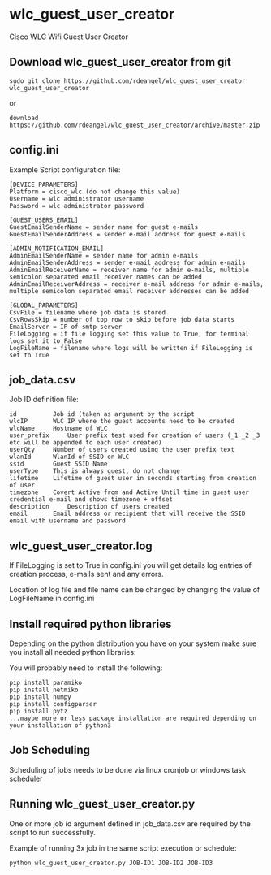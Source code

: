 wlc_guest_user_creator
============================================================
Cisco WLC Wifi Guest User Creator


Download wlc_guest_user_creator from git
---------------------------------

	sudo git clone https://github.com/rdeangel/wlc_guest_user_creator wlc_guest_user_creator
	
or

	download https://github.com/rdeangel/wlc_guest_user_creator/archive/master.zip



config.ini
---------------------------------

Example Script configuration file:

	[DEVICE_PARAMETERS]
	Platform = cisco_wlc (do not change this value)
	Username = wlc administrator username
	Password = wlc administrator password

	[GUEST_USERS_EMAIL]
	GuestEmailSenderName = sender name for guest e-mails
	GuestEmailSenderAddress = sender e-mail address for guest e-mails

	[ADMIN_NOTIFICATION_EMAIL]
	AdminEmailSenderName = sender name for admin e-mails
	AdminEmailSenderAddress = sender e-mail address for admin e-mails
	AdminEmailReceiverName = receiver name for admin e-mails, multiple semicolon separated email receiver names can be added
	AdminEmailReceiverAddress = receiver e-mail address for admin e-mails, multiple semicolon separated email receiver addresses can be added

	[GLOBAL_PARAMETERS]
	CsvFile = filename where job data is stored
	CsvRowsSkip = number of top row to skip before job data starts
	EmailServer = IP of smtp server
	FileLogging = if file logging set this value to True, for terminal logs set it to False
	LogFileName = filename where logs will be written if FileLogging is set to True

	
	
job_data.csv
---------------------------------

Job ID definition file:

	id   		Job id (taken as argument by the script
	wlcIP   	WLC IP where the guest accounts need to be created
	wlcName   	Hostname of WLC
	user_prefix 	User prefix test used for creation of users (_1 _2 _3 etc will be appended to each user created)
	userQty   	Number of users created using the user_prefix text
	wlanId   	WlanId of SSID on WLC
	ssid   		Guest SSID Name
	userType   	This is always guest, do not change
	lifetime   	Lifetime of guest user in seconds starting from creation of user
	timezone	Covert Active from and Active Until time in guest user credential e-mail and shows timezone + offset
	description   	Description of users created
	email   	Email address or recipient that will receive the SSID email with username and password


	
wlc_guest_user_creator.log
---------------------------------

If FileLogging is set to True in config.ini you will get details log entries of creation process, e-mails sent and any errors.

Location of log file and file name can be changed by changing the value of LogFileName in config.ini



Install required python libraries
---------------------------------

Depending on the python distribution you have on your system make sure you install all needed python libraries:

You will probably need to install the following:

	pip install paramiko
	pip install netmiko
	pip install numpy
	pip install configparser
	pip install pytz
	...maybe more or less package installation are required depending on your installation of python3



Job Scheduling
---------------------------------

Scheduling of jobs needs to be done via linux cronjob or windows task scheduler



Running wlc_guest_user_creator.py
---------------------------------

One or more job id argument defined in job_data.csv are required by the script to run successfully.

Example of running 3x job in the same script execution or schedule:

    python wlc_guest_user_creator.py JOB-ID1 JOB-ID2 JOB-ID3

	



